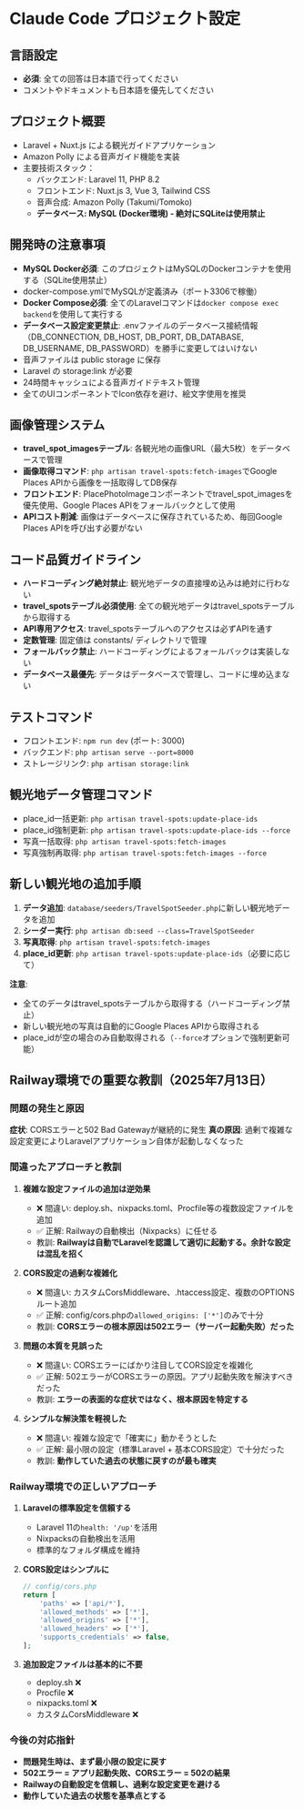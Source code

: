 # Claude Code プロジェクト設定

## 言語設定
- **必須**: 全ての回答は日本語で行ってください
- コメントやドキュメントも日本語を優先してください

## プロジェクト概要
- Laravel + Nuxt.js による観光ガイドアプリケーション
- Amazon Polly による音声ガイド機能を実装
- 主要技術スタック：
  - バックエンド: Laravel 11, PHP 8.2
  - フロントエンド: Nuxt.js 3, Vue 3, Tailwind CSS
  - 音声合成: Amazon Polly (Takumi/Tomoko)
  - **データベース: MySQL (Docker環境) - 絶対にSQLiteは使用禁止**

## 開発時の注意事項
- **MySQL Docker必須**: このプロジェクトはMySQLのDockerコンテナを使用する（SQLite使用禁止）
- docker-compose.ymlでMySQLが定義済み（ポート3306で稼働）
- **Docker Compose必須**: 全てのLaravelコマンドは`docker compose exec backend`を使用して実行する
- **データベース設定変更禁止**: .envファイルのデータベース接続情報（DB_CONNECTION, DB_HOST, DB_PORT, DB_DATABASE, DB_USERNAME, DB_PASSWORD）を勝手に変更してはいけない
- 音声ファイルは public storage に保存
- Laravel の storage:link が必要
- 24時間キャッシュによる音声ガイドテキスト管理
- 全てのUIコンポーネントでIcon依存を避け、絵文字使用を推奨

## 画像管理システム
- **travel_spot_imagesテーブル**: 各観光地の画像URL（最大5枚）をデータベースで管理
- **画像取得コマンド**: `php artisan travel-spots:fetch-images`でGoogle Places APIから画像を一括取得してDB保存
- **フロントエンド**: PlacePhotoImageコンポーネントでtravel_spot_imagesを優先使用、Google Places APIをフォールバックとして使用
- **APIコスト削減**: 画像はデータベースに保存されているため、毎回Google Places APIを呼び出す必要がない

## コード品質ガイドライン
- **ハードコーディング絶対禁止**: 観光地データの直接埋め込みは絶対に行わない
- **travel_spotsテーブル必須使用**: 全ての観光地データはtravel_spotsテーブルから取得する
- **API専用アクセス**: travel_spotsテーブルへのアクセスは必ずAPIを通す
- **定数管理**: 固定値は constants/ ディレクトリで管理
- **フォールバック禁止**: ハードコーディングによるフォールバックは実装しない
- **データベース最優先**: データはデータベースで管理し、コードに埋め込まない

## テストコマンド
- フロントエンド: `npm run dev` (ポート: 3000)
- バックエンド: `php artisan serve --port=8000`
- ストレージリンク: `php artisan storage:link`

## 観光地データ管理コマンド
- place_id一括更新: `php artisan travel-spots:update-place-ids`
- place_id強制更新: `php artisan travel-spots:update-place-ids --force`
- 写真一括取得: `php artisan travel-spots:fetch-images`
- 写真強制再取得: `php artisan travel-spots:fetch-images --force`

## 新しい観光地の追加手順
1. **データ追加**: `database/seeders/TravelSpotSeeder.php`に新しい観光地データを追加
2. **シーダー実行**: `php artisan db:seed --class=TravelSpotSeeder`
3. **写真取得**: `php artisan travel-spots:fetch-images`
4. **place_id更新**: `php artisan travel-spots:update-place-ids`（必要に応じて）

**注意**: 
- 全てのデータはtravel_spotsテーブルから取得する（ハードコーディング禁止）
- 新しい観光地の写真は自動的にGoogle Places APIから取得される
- place_idが空の場合のみ自動取得される（`--force`オプションで強制更新可能）

## Railway環境での重要な教訓（2025年7月13日）

### 問題の発生と原因
**症状**: CORSエラーと502 Bad Gatewayが継続的に発生
**真の原因**: 過剰で複雑な設定変更によりLaravelアプリケーション自体が起動しなくなった

### 間違ったアプローチと教訓

1. **複雑な設定ファイルの追加は逆効果**
   - ❌ 間違い: deploy.sh、nixpacks.toml、Procfile等の複数設定ファイルを追加
   - ✅ 正解: Railwayの自動検出（Nixpacks）に任せる
   - 教訓: **Railwayは自動でLaravelを認識して適切に起動する。余計な設定は混乱を招く**

2. **CORS設定の過剰な複雑化**
   - ❌ 間違い: カスタムCorsMiddleware、.htaccess設定、複数のOPTIONSルート追加
   - ✅ 正解: config/cors.phpの`allowed_origins: ['*']`のみで十分
   - 教訓: **CORSエラーの根本原因は502エラー（サーバー起動失敗）だった**

3. **問題の本質を見誤った**
   - ❌ 間違い: CORSエラーにばかり注目してCORS設定を複雑化
   - ✅ 正解: 502エラーがCORSエラーの原因。アプリ起動失敗を解決すべきだった
   - 教訓: **エラーの表面的な症状ではなく、根本原因を特定する**

4. **シンプルな解決策を軽視した**
   - ❌ 間違い: 複雑な設定で「確実に」動かそうとした
   - ✅ 正解: 最小限の設定（標準Laravel + 基本CORS設定）で十分だった
   - 教訓: **動作していた過去の状態に戻すのが最も確実**

### Railway環境での正しいアプローチ
1. **Laravelの標準設定を信頼する**
   - Laravel 11の`health: '/up'`を活用
   - Nixpacksの自動検出を活用
   - 標準的なフォルダ構成を維持

2. **CORS設定はシンプルに**
   ```php
   // config/cors.php
   return [
       'paths' => ['api/*'],
       'allowed_methods' => ['*'],
       'allowed_origins' => ['*'],
       'allowed_headers' => ['*'],
       'supports_credentials' => false,
   ];
   ```

3. **追加設定ファイルは基本的に不要**
   - deploy.sh ❌ 
   - Procfile ❌
   - nixpacks.toml ❌
   - カスタムCorsMiddleware ❌

### 今後の対応指針
- **問題発生時は、まず最小限の設定に戻す**
- **502エラー = アプリ起動失敗、CORSエラー = 502の結果**
- **Railwayの自動設定を信頼し、過剰な設定変更を避ける**
- **動作していた過去の状態を基準点とする**